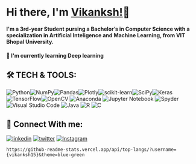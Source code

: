 # Hi there, I'm [Vikanksh!](https://github.com/vikanksh15)👋


**I'm a 3rd-year Student pursing a Bachelor’s in Computer Science with a specialization in Artificial Inteligence and Machine Learning, from VIT Bhopal University.**

#### 🔭 I'm currently learning Deep learning




## 🛠 TECH & TOOLS:


![Python](https://img.shields.io/badge/python-3670A0?style=for-the-badge&logo=python&logoColor=ffdd54)![NumPy](https://img.shields.io/badge/numpy-%23013243.svg?style=for-the-badge&logo=numpy&logoColor=white)![Pandas](https://img.shields.io/badge/pandas-%23150458.svg?style=for-the-badge&logo=pandas&logoColor=white)![Plotly](https://img.shields.io/badge/Plotly-%233F4F75.svg?style=for-the-badge&logo=plotly&logoColor=white)![scikit-learn](https://img.shields.io/badge/scikit--learn-%23F7931E.svg?style=for-the-badge&logo=scikit-learn&logoColor=white)![SciPy](https://img.shields.io/badge/SciPy-%230C55A5.svg?style=for-the-badge&logo=scipy&logoColor=%white)![Keras](https://img.shields.io/badge/Keras-%23D00000.svg?style=for-the-badge&logo=Keras&logoColor=white)	![TensorFlow](https://img.shields.io/badge/TensorFlow-%23FF6F00.svg?style=for-the-badge&logo=TensorFlow&logoColor=white)![OpenCV](https://img.shields.io/badge/opencv-%23white.svg?style=for-the-badge&logo=opencv&logoColor=white)
![Anaconda](https://img.shields.io/badge/Anaconda-%2344A833.svg?style=for-the-badge&logo=anaconda&logoColor=white)
![Jupyter Notebook](https://img.shields.io/badge/jupyter-%23FA0F00.svg?style=for-the-badge&logo=jupyter&logoColor=white)
![Spyder](https://img.shields.io/badge/Spyder-838485?style=for-the-badge&logo=spyder%20ide&logoColor=maroon)
![Visual Studio Code](https://img.shields.io/badge/Visual%20Studio%20Code-0078d7.svg?style=for-the-badge&logo=visual-studio-code&logoColor=white)
![Java](https://img.shields.io/badge/java-%23ED8B00.svg?style=for-the-badge&logo=java&logoColor=white)
![R](https://img.shields.io/badge/r-%23276DC3.svg?style=for-the-badge&logo=r&logoColor=white)
![C](https://img.shields.io/badge/c-%2300599C.svg?style=for-the-badge&logo=c&logoColor=white)



## 🔗 Connect With me:
[![linkedin](https://img.shields.io/badge/linkedin-0A66C2?style=for-the-badge&logo=linkedin&logoColor=white)](https://in.linkedin.com/in/vikanksh-gautam)
[![twitter](https://img.shields.io/badge/twitter-1DA1F2?style=for-the-badge&logo=twitter&logoColor=white)](https://twitter.com/VikankshGautam)
[![Instagram](https://img.shields.io/badge/Instagram-E4405F?style=for-the-badge&logo=instagram&logoColor=white)](https://www.instagram.com/gautam_vikanksh/)





	https://github-readme-stats.vercel.app/api/top-langs/?username={vikanksh15}&theme=blue-green